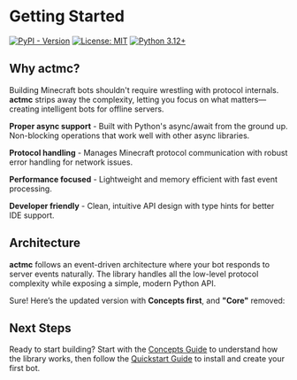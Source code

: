 # Getting Started

[![PyPI - Version](https://img.shields.io/pypi/v/actmc?color=%234CAF50)](https://pypi.org/project/actmc)
[![License: MIT](https://img.shields.io/badge/License-MIT-4CAF50.svg)](https://opensource.org/licenses/MIT)
[![Python 3.12+](https://img.shields.io/badge/python-3.12+-blue.svg)](https://www.python.org/downloads/)

## Why actmc?

Building Minecraft bots shouldn't require wrestling with protocol internals. **actmc** strips away the complexity, letting you focus on what matters—creating intelligent bots for offline servers.

**Proper async support** - Built with Python's async/await from the ground up. Non-blocking operations that work well with other async libraries.

**Protocol handling** - Manages Minecraft protocol communication with robust error handling for network issues.

**Performance focused** - Lightweight and memory efficient with fast event processing.

**Developer friendly** - Clean, intuitive API design with type hints for better IDE support.

## Architecture

**actmc** follows an event-driven architecture where your bot responds to server events naturally. The library handles all the low-level protocol complexity while exposing a simple, modern Python API.

Sure! Here’s the updated version with **Concepts first**, and **"Core"** removed:

## Next Steps

Ready to start building? Start with the [Concepts Guide](concepts.md) to understand how the library works, then follow
the [Quickstart Guide](quickstart.md) to install and create your first bot.
